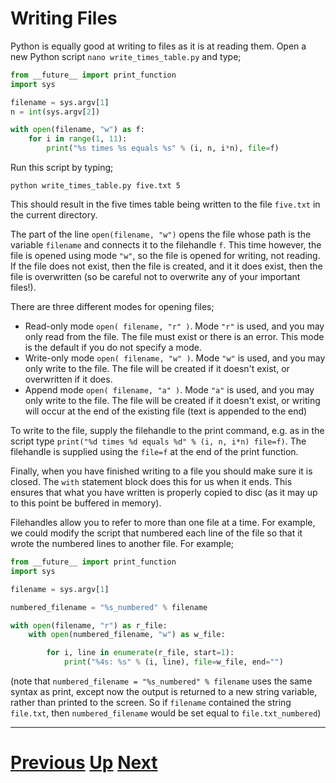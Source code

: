 # Writing Files

Python is equally good at writing to files as it is at reading them. Open a new Python script `nano write_times_table.py` and type;

```python
from __future__ import print_function
import sys

filename = sys.argv[1]
n = int(sys.argv[2])

with open(filename, "w") as f:
    for i in range(1, 11):
        print("%s times %s equals %s" % (i, n, i*n), file=f)
```

Run this script by typing;

    python write_times_table.py five.txt 5

This should result in the five times table being written to the file `five.txt` in the current directory.

The part of the line `open(filename, "w")` opens the file whose path is the variable `filename` and connects it to the filehandle `f`. This time however, the file is opened using mode `"w"`, so the file is opened for writing, not reading. If the file does not exist, then the file is created, and it it does exist, then the file is overwritten (so be careful not to overwrite any of your important files!).

There are three different modes for opening files;

* Read-only mode `open( filename, "r" )`. Mode `"r"` is used, and you may only read from the file. The file must exist or there is an error. This mode is the default if you do not specify a mode.
* Write-only mode `open( filename, "w" )`. Mode `"w"` is used, and you may only write to the file. The file will be created if it doesn't exist, or overwritten if it does.
* Append mode `open( filename, "a" )`. Mode `"a"` is used, and you may only write to the file. The file will be created if it doesn't exist, or writing will occur at the end of the existing file (text is appended to the end)

To write to the file, supply the filehandle to the print command, e.g. as in the script type `print("%d times %d equals %d" % (i, n, i*n) file=f)`. The filehandle is supplied using the `file=f` at the end of the print function.

Finally, when you have finished writing to a file you should make sure it is closed. The `with` statement block does this for us when it ends. This ensures that what you have written is properly copied to disc (as it may up to this point be buffered in memory).

Filehandles allow you to refer to more than one file at a time. For example, we could modify the script that numbered each line of the file so that it wrote the numbered lines to another file. For example;

```python
from __future__ import print_function
import sys

filename = sys.argv[1]

numbered_filename = "%s_numbered" % filename

with open(filename, "r") as r_file:
    with open(numbered_filename, "w") as w_file:

        for i, line in enumerate(r_file, start=1):
            print("%4s: %s" % (i, line), file=w_file, end="")
```

(note that `numbered_filename = "%s_numbered" % filename` uses the same syntax as print, except now the output is returned to a new string variable, rather than printed to the screen. So if `filename` contained the string `file.txt`, then `numbered_filename` would be set equal to `file.txt_numbered`)

***

# [Previous](files.md) [Up](README.md) [Next](splitting.md)
